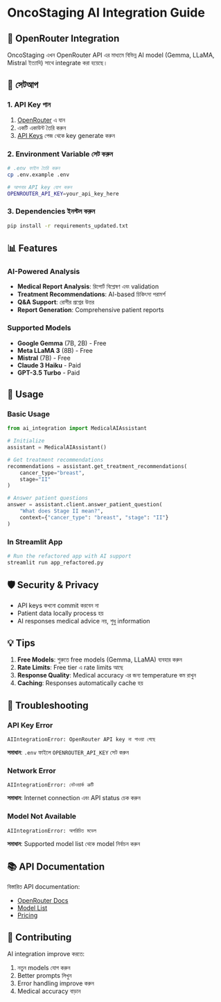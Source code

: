 # OncoStaging AI Integration Guide

## 🤖 OpenRouter Integration

OncoStaging এখন OpenRouter API এর মাধ্যমে বিভিন্ন AI model (Gemma, LLaMA, Mistral ইত্যাদি) সাথে integrate করা হয়েছে।

## 🚀 সেটআপ

### 1. API Key পান

1. [OpenRouter](https://openrouter.ai) এ যান
2. একটি একাউন্ট তৈরি করুন
3. [API Keys](https://openrouter.ai/keys) পেজ থেকে key generate করুন

### 2. Environment Variable সেট করুন

```bash
# .env ফাইল তৈরি করুন
cp .env.example .env

# আপনার API key যোগ করুন
OPENROUTER_API_KEY=your_api_key_here
```

### 3. Dependencies ইনস্টল করুন

```bash
pip install -r requirements_updated.txt
```

## 📊 Features

### AI-Powered Analysis
- **Medical Report Analysis**: রিপোর্ট বিশ্লেষণ এবং validation
- **Treatment Recommendations**: AI-based চিকিৎসা পরামর্শ
- **Q&A Support**: রোগীর প্রশ্নের উত্তর
- **Report Generation**: Comprehensive patient reports

### Supported Models
- **Google Gemma** (7B, 2B) - Free
- **Meta LLaMA 3** (8B) - Free
- **Mistral** (7B) - Free
- **Claude 3 Haiku** - Paid
- **GPT-3.5 Turbo** - Paid

## 🔧 Usage

### Basic Usage

```python
from ai_integration import MedicalAIAssistant

# Initialize
assistant = MedicalAIAssistant()

# Get treatment recommendations
recommendations = assistant.get_treatment_recommendations(
    cancer_type="breast",
    stage="II"
)

# Answer patient questions
answer = assistant.client.answer_patient_question(
    "What does Stage II mean?",
    context={"cancer_type": "breast", "stage": "II"}
)
```

### In Streamlit App

```bash
# Run the refactored app with AI support
streamlit run app_refactored.py
```

## 🛡️ Security & Privacy

- API keys কখনো commit করবেন না
- Patient data locally process হয়
- AI responses medical advice নয়, শুধু information

## 💡 Tips

1. **Free Models**: শুরুতে free models (Gemma, LLaMA) ব্যবহার করুন
2. **Rate Limits**: Free tier এ rate limits আছে
3. **Response Quality**: Medical accuracy এর জন্য temperature কম রাখুন
4. **Caching**: Responses automatically cache হয়

## 🐛 Troubleshooting

### API Key Error
```
AIIntegrationError: OpenRouter API key না পাওয়া গেছে
```
**সমাধান**: `.env` ফাইলে `OPENROUTER_API_KEY` সেট করুন

### Network Error
```
AIIntegrationError: নেটওয়ার্ক ত্রুটি
```
**সমাধান**: Internet connection এবং API status চেক করুন

### Model Not Available
```
AIIntegrationError: অপরিচিত মডেল
```
**সমাধান**: Supported model list থেকে model নির্বাচন করুন

## 📚 API Documentation

বিস্তারিত API documentation:
- [OpenRouter Docs](https://openrouter.ai/docs)
- [Model List](https://openrouter.ai/models)
- [Pricing](https://openrouter.ai/pricing)

## 🤝 Contributing

AI integration improve করতে:
1. নতুন models যোগ করুন
2. Better prompts লিখুন
3. Error handling improve করুন
4. Medical accuracy বাড়ান
